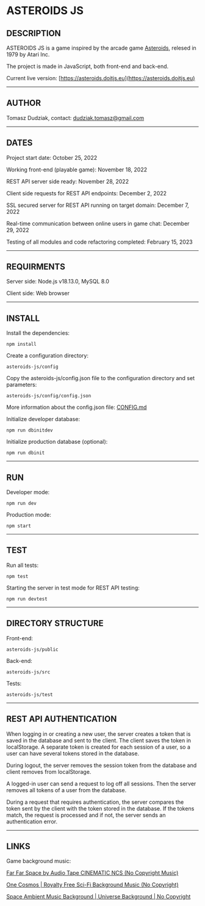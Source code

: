 # ASTEROIDS JS

## DESCRIPTION

ASTEROIDS JS is a game inspired by the arcade game [Asteroids](https://en.wikipedia.org/wiki/Asteroids_(video_game)), relesed in 1979 by Atari Inc.

The project is made in JavaScript, both front-end and back-end.

Current live version: [https://asteroids.doitjs.eu](https://asteroids.doitjs.eu)

---

## AUTHOR

Tomasz Dudziak, contact: dudziak.tomasz@gmail.com

---

## DATES

Project start date: October 25, 2022

Working front-end (playable game): November 18, 2022

REST API server side ready: November 28, 2022

Client side requests for REST API endpoints: December 2, 2022

SSL secured server for REST API running on target domain: December 7, 2022

Real-time communication between online users in game chat: December 29, 2022

Testing of all modules and code refactoring completed: February 15, 2023

---

## REQUIRMENTS

Server side: Node.js v18.13.0, MySQL 8.0

Client side: Web browser

---

## INSTALL

Install the dependencies:

    npm install

Create a configuration directory:

    asteroids-js/config

Copy the asteroids-js/config.json file to the configuration directory and set parameters:

    asteroids-js/config/config.json

More information about the config.json file: [CONFIG.md](CONFIG.md)

Initialize developer database:

    npm run dbinitdev

Initialize production database (optional):

    npm run dbinit
    
---

## RUN

Developer mode:

    npm run dev

Production mode:

    npm start

---

## TEST

Run all tests:

    npm test

Starting the server in test mode for REST API testing:

    npm run devtest
    
---

## DIRECTORY STRUCTURE

Front-end:

    asteroids-js/public

Back-end:

    asteroids-js/src

Tests:

    asteroids-js/test

---

## REST API AUTHENTICATION

When logging in or creating a new user, the server creates a token that is saved in the database and sent to the client. The client saves the token in localStorage. A separate token is created for each session of a user, so a user can have several tokens stored in the database.

During logout, the server removes the session token from the database and client removes from localStorage.

A logged-in user can send a request to log off all sessions. Then the server removes all tokens of a user from the database.

During a request that requires authentication, the server compares the token sent by the client with the token stored in the database. If the tokens match, the request is processed and if not, the server sends an authentication error.

---

## LINKS

Game background music:

[Far Far Space by Audio Tape CINEMATIC NCS (No Copyright Music)](https://www.youtube.com/watch?v=egE7dPevJ_w)

[One Cosmos | Royalty Free Sci-Fi Background Music (No Copyright)](https://www.youtube.com/watch?v=25LEeXuHclc)

[Space Ambient Music Background | Universe Background | No Copyright](https://www.youtube.com/watch?v=2m6m3lTHOe4)
